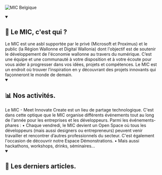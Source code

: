 ![MIC Belgique](https://cdn.discordapp.com/attachments/988803921634021466/997492237783007292/Capture_decran_2022-04-26_135503.png)

<details open> 
  <summary><h2>💫 Le MIC, c'est qui ?</h2></summary>
    Le MIC est une asbl supportée par le privé (Microsoft et Proximus) et le public (la Région Wallonne et Digital Wallonia) dont l'objectif est de soutenir le développement de l'économie wallonne au travers du numérique.
    C’est une équipe et une communauté à votre disposition et à votre écoute pour vous aider à progresser dans vos idées, projets et compétences. Le MIC est un endroit où trouver l’inspiration en y découvrant des projets innovants qui façonneront le monde de demain.
</details>


<details open> 
  <summary><h2>📊 Nos activités.</h2></summary>
    Le MIC - Meet Innovate Create est un lieu de partage technologique. C'est dans cette optique que le MIC organise différents événements tout au long de l'année pour les entreprises et les développeurs.
    Parmi les événements-phares :
    • Chaque vendredi, le MIC devient un Open Space où tous les développeurs (mais aussi designers ou entrepreneurs) peuvent venir travailler et rencontrer d’autres professionnels du secteur. C'est également l'occasion de découvrir notre Espace Démonstrations. 
    • Mais aussi hackathons, workshops, drinks, séminaires...
</details>

<details open> 
  <summary><h2>📕 Les derniers articles.</h2></summary>
  <!--START_SECTION:feed-->
  <!--END_SECTION:feed-->
</details>
